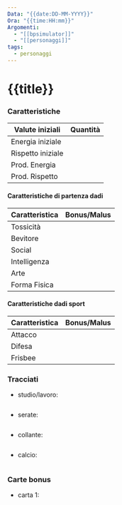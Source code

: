 ```yaml
---
Data: "{{date:DD-MM-YYYY}}"
Ora: "{{time:HH:mm}}"
Argomenti:
  - "[[bpsimulator]]"
  - "[[personaggi]]"
tags:
  - personaggi
---
```


# {{title}}


### Caratteristiche

| Valute iniziali   | Quantità |
| ----------------- | -------- |
| Energia iniziale  |          |
| Rispetto iniziale |          |
| Prod. Energia     |          |
| Prod. Rispetto    |          |

#### Caratteristiche di partenza dadi

| Caratteristica | Bonus/Malus |
| -------------- | ----------- |
| Tossicità      |             |
| Bevitore       |             |
| Social         |             |
| Intelligenza   |             |
| Arte           |             |
| Forma Fisica   |             |

#### Caratteristiche dadi sport


| Caratteristica | Bonus/Malus |
| -------------- | ----------- |
| Attacco        |             |
| Difesa         |             |
| Frisbee        |             |


### Tracciati

- studio/lavoro: 
```
```
- serate: 
```
```
- collante: 
```
```

- calcio:
```
```


### Carte bonus

- carta 1:
```
```